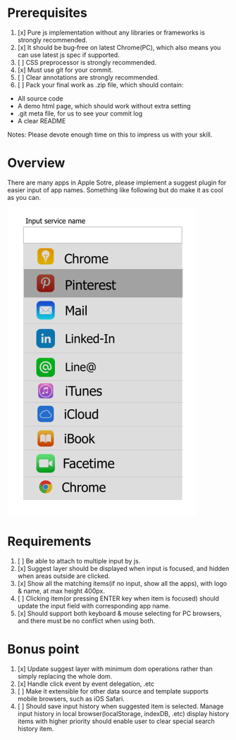 # Prerequisites

1. [x]  Pure js implementation without any libraries or frameworks is strongly recommended.
2. [x]  It should be bug‐free on latest Chrome(PC), which also means you can use latest js spec if supported.
3. [ ]  CSS preprocessor is strongly recommended.
4. [x]  Must use git for your commit.
5. [ ]  Clear annotations are strongly recommended.
6. [ ]  Pack your final work as .zip file, which should contain: 
- All source code
- A demo html page, which should work without extra setting
- .git meta file, for us to see your commit log
- A clear README

Notes: Please devote enough time on this to impress us with your skill.

# Overview
There are many apps in Apple Sotre, please implement a suggest plugin for easier input of app names. Something like following but do make it as cool as you can.

![Demo](./docs/images/SeniorWebAppDemo.png)

# Requirements
1. [ ]  Be able to attach to multiple input by js.
2. [x]  Suggest layer should be displayed when input is focused, and hidden when areas outside are clicked.
3. [x]  Show all the matching items(if no input, show all the apps), with logo & name, at max height 400px.
4. [ ]  Clicking item(or pressing ENTER key when item is focused) should update the input field with corresponding app name.
5. [x]  Should support both keyboard & mouse selecting for PC browsers, and there must be no conflict when using both. 

# Bonus point
1. [x]  Update suggest layer with minimum dom operations rather than simply replacing the whole dom.
2. [x]  Handle click event by event delegation, .etc
3. [ ]  Make it extensible for other data source and template supports mobile browsers, such as iOS Safari. 
4. [ ]  Should save input history when suggested item is selected. Manage input history in local browser(localStorage, indexDB, .etc) display history items with higher priority should enable user to clear special search history item.
